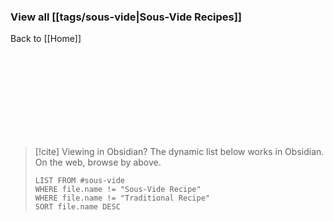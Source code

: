 
### View all  [[tags/sous-vide|Sous-Vide Recipes]]

Back to [[Home]]

<br><br><br><br><br><br><br><br>

> [!cite] Viewing in Obsidian?
> The dynamic list below works in Obsidian. On the web, browse by above.
> ```dataview
> LIST FROM #sous-vide 
> WHERE file.name != "Sous-Vide Recipe" 
> WHERE file.name != "Traditional Recipe" 
> SORT file.name DESC
> ```
